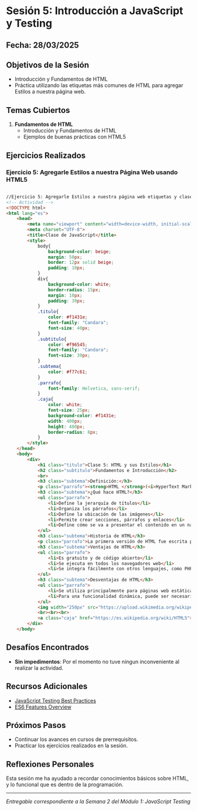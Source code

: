 # Sesión 5: Introducción a JavaScript y Testing

## Fecha: 28/03/2025

## Objetivos de la Sesión

- Introducción y Fundamentos de HTML
- Práctica utilizando las etiquetas más comunes de HTML para agregar Estilos a nuestra página web. 

## Temas Cubiertos

1. **Fundamentos de HTML**
   - Introducción y Fundamentos de HTML
   - Ejemplos de buenas prácticas con HTML5
   


## Ejercicios Realizados

### Ejercicio 5: Agregarle Estilos a nuestra Página Web usando HTML5 

```html

//Ejercicio 5: Agregarle Estilos a nuestra página web etiquetas y clases de HTML. 
<!-- Actividad -->
<!DOCTYPE html>
<html lang="es">
    <head>
        <meta name="viewport" content="width=device-width, initial-scale=1.0">
        <meta charset="UTF-8">
        <title>Clase de JavaScript</title>
        <style>
            body{
                background-color: beige;
                margin: 50px;
                border: 12px solid beige;
                padding: 10px;
            }
            div{
                background-color: white;
                border-radius: 15px;
                margin: 10px;
                padding: 30px;
            }
            .titulo{
                color: #f1431e;
                font-family: "Candara";
                font-size: 40px;
            }
            .subtitulo{
                color: #f96545;
                font-family: "Candara";
                font-size: 30px;
            }
            .subtema{
                color: #f77c61;
            }
            .parrafo{
                font-family: Helvetica, sans-serif;
            }
            .caja{
                color: white;
                font-size: 25px;
                background-color: #f1431e;
                width: 400px;
                height: 400px;
                border-radius: 8px;
            }
        </style>
    </head>
    <body>
        <div>
            <h1 class="titulo">Clase 5: HTML y sus Estilos</h1>
            <h2 class="subtitulo">Fundamentos e Introducción</h2>
            <br>
            <h3 class="subtema">Definición:</h3>
            <p class="parrafo"><strong>HTML </strong>(<i>HyperText Markup Language</i>) es un lenguaje de programación que se utiliza para crear páginas web. Es el lenguaje estándar para estructurar y mostrar el contenido de una página web. </p>
            <h3 class="subtema">¿Qué hace HTML?</h3>
            <ul class="parrafo">
                <li>Define la jerarquía de títulos</li>
                <li>Organiza los párrafos</li>
                <li>Define la ubicación de las imágenes</li>
                <li>Permite crear secciones, párrafos y enlaces</li>
                <li>Define cómo se va a presentar el contenido en un navegador web</li>
            </ul>
            <h3 class="subtema">Historia de HTML</h3>
            <p class="parrafo">La primera versión de HTML fue escrita por Tim Berners-Lee en 1991. La versión más reciente es HTML 5.0, lanzada en 2006. La cual es la versión más utilizada en la actualidad.</p>
            <h3 class="subtema">Ventajas de HTML</h3>
            <ul class="parrafo">
                <li>Es gratuito y de código abierto</li>
                <li>Se ejecuta en todos los navegadores web</li>
                <li>Se integra fácilmente con otros lenguajes, como PHP y Node.js</li>
            </ul>
            <h3 class="subtema">Desventajas de HTML</h3>
            <ul class="parrafo">
                <li>Se utiliza principalmente para páginas web estáticas</li>
                <li>Para una funcionalidad dinámica, puede ser necesario utilizar JavaScript o un lenguaje de back-end como PHP</li>
            </ul>
            <img width="250px" src="https://upload.wikimedia.org/wikipedia/commons/thumb/6/61/HTML5_logo_and_wordmark.svg/800px-HTML5_logo_and_wordmark.svg.png" alt="Logo de HTML5">
            <br><br><br>
            <a class="caja" href="https://es.wikipedia.org/wiki/HTML5">Leer más...</a>
        </div>
    </body>
```


## Desafíos Encontrados

- **Sin impedimentos**: Por el momento no tuve ningun inconveniente al realizar la actividad. 

## Recursos Adicionales

- [JavaScript Testing Best Practices](https://github.com/goldbergyoni/javascript-testing-best-practices)
- [ES6 Features Overview](https://github.com/lukehoban/es6features)

## Próximos Pasos

- Continuar los avances en cursos de prerrequisitos. 
- Practicar los ejercicios realizados en la sesión.

## Reflexiones Personales

Esta sesión me ha ayudado a recordar conocimientos básicos sobre HTML, y lo funcional que es dentro de la programación.

---

*Entregable correspondiente a la Semana 2 del Módulo 1: JavaScript Testing*